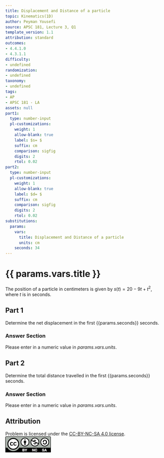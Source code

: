 ```yaml
---
title: Displacement and Distance of a particle
topic: Kinematics(1D)
author: Peyman Yousefi
source: APSC 181, Lecture 3, Q1
template_version: 1.1
attribution: standard
outcomes:
- 4.4.1.0
- 4.3.1.1
difficulty:
- undefined
randomization:
- undefined
taxonomy:
- undefined
tags:
- AP
- APSC 181 - LA
assets: null
part1:
  type: number-input
  pl-customizations:
    weight: 1
    allow-blank: true
    label: $s= $
    suffix: cm
    comparison: sigfig
    digits: 2
    rtol: 0.02
part2:
  type: number-input
  pl-customizations:
    weight: 1
    allow-blank: true
    label: $d= $
    suffix: cm
    comparison: sigfig
    digits: 2
    rtol: 0.02
substitutions:
  params:
    vars:
      title: Displacement and Distance of a particle
      units: cm
    seconds: 34
---
```

# {{ params.vars.title }}
The position of a particle in centimeters is given by $s(t) = 20 - 9t + t^2$, where $t$ is in seconds.

## Part 1

Determine the net displacement in the first {{params.seconds}} seconds.

### Answer Section

Please enter in a numeric value in ${{ params.vars.units }}$.

## Part 2

Determine the total distance travelled in the first {{params.seconds}} seconds.

### Answer Section

Please enter in a numeric value in ${{ params.vars.units }}$.

## Attribution

Problem is licensed under the [CC-BY-NC-SA 4.0 license](https://creativecommons.org/licenses/by-nc-sa/4.0/).<br> ![The Creative Commons 4.0 license requiring attribution-BY, non-commercial-NC, and share-alike-SA license.](https://raw.githubusercontent.com/firasm/bits/master/by-nc-sa.png)